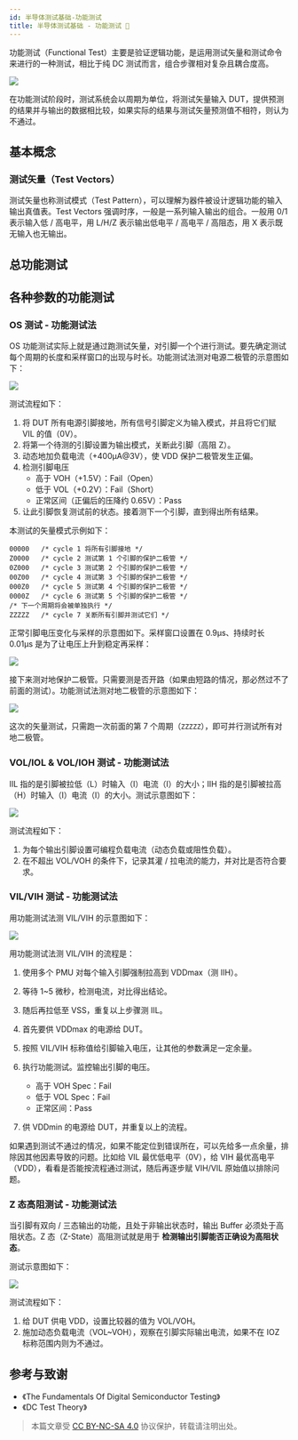 ```yaml
---
id: 半导体测试基础-功能测试
title: 半导体测试基础 - 功能测试 🚧
---
```


功能测试（Functional Test）主要是验证逻辑功能，是运用测试矢量和测试命令来进行的一种测试，相比于纯 DC 测试而言，组合步骤相对复杂且耦合度高。

![](https://cos.wiki-power.com/img/20220807004113.png)

在功能测试阶段时，测试系统会以周期为单位，将测试矢量输入 DUT，提供预测的结果并与输出的数据相比较，如果实际的结果与测试矢量预测值不相符，则认为不通过。

## 基本概念

### 测试矢量（Test Vectors）

测试矢量也称测试模式（Test Pattern），可以理解为器件被设计逻辑功能的输入输出真值表。Test Vectors 强调时序，一般是一系列输入输出的组合。一般用 0/1 表示输入低 / 高电平，用 L/H/Z 表示输出低电平 / 高电平 / 高阻态，用 X 表示既无输入也无输出。

## 总功能测试

## 各种参数的功能测试

### OS 测试 - 功能测试法

OS 功能测试实际上就是通过跑测试矢量，对引脚一个个进行测试。要先确定测试每个周期的长度和采样窗口的出现与时长。功能测试法测对电源二极管的示意图如下：

![](https://cos.wiki-power.com/img/20220802192823.png)

测试流程如下：

1. 将 DUT 所有电源引脚接地，所有信号引脚定义为输入模式，并且将它们赋 VIL 的值（0V）。
2. 将第一个待测的引脚设置为输出模式，关断此引脚（高阻 Z）。
3. 动态地加负载电流（+400µA@3V），使 VDD 保护二极管发生正偏。
4. 检测引脚电压
   - 高于 VOH（+1.5V）：Fail（Open）
   - 低于 VOL（+0.2V）：Fail（Short）
   - 正常区间（正偏后的压降约 0.65V）：Pass
5. 让此引脚恢复测试前的状态。接着测下一个引脚，直到得出所有结果。

本测试的矢量模式示例如下：

```
00000   /* cycle 1 将所有引脚接地 */
Z0000   /* cycle 2 测试第 1 个引脚的保护二极管 */
0Z000   /* cycle 3 测试第 2 个引脚的保护二极管 */
00Z00   /* cycle 4 测试第 3 个引脚的保护二极管 */
000Z0   /* cycle 5 测试第 4 个引脚的保护二极管 */
0000Z   /* cycle 6 测试第 5 个引脚的保护二极管 */
/* 下一个周期将会被单独执行 */
ZZZZZ   /* cycle 7 关断所有引脚并测试它们 */
```

正常引脚电压变化与采样的示意图如下。采样窗口设置在 0.9µs、持续时长 0.01µs 是为了让电压上升到稳定再采样：

![](https://cos.wiki-power.com/img/20220803011219.png)

接下来测对地保护二极管。只需要测是否开路（如果由短路的情况，那必然过不了前面的测试）。功能测试法测对地二极管的示意图如下：

![](https://cos.wiki-power.com/img/20220803012747.png)

这次的矢量测试，只需跑一次前面的第 7 个周期（`ZZZZZ`），即可并行测试所有对地二极管。

### VOL/IOL & VOL/IOH 测试 - 功能测试法

IIL 指的是引脚被拉低（L）时输入（I）电流（I）的大小；IIH 指的是引脚被拉高（H）时输入（I）电流（I）的大小。测试示意图如下：

![](https://cos.wiki-power.com/img/20220805151754.png)

测试流程如下：

1. 为每个输出引脚设置可编程负载电流（动态负载或阻性负载）。
2. 在不超出 VOL/VOH 的条件下，记录其灌 / 拉电流的能力，并对比是否符合要求。

### VIL/VIH 测试 - 功能测试法

用功能测试法测 VIL/VIH 的示意图如下：

![](https://cos.wiki-power.com/img/20220803202212.png)

用功能测试法测 VIL/VIH 的流程是：

1. 使用多个 PMU 对每个输入引脚强制拉高到 VDDmax（测 IIH）。
2. 等待 1~5 微秒，检测电流，对比得出结论。
3. 随后再拉低至 VSS，重复以上步骤测 IIL。

4. 首先要供 VDDmax 的电源给 DUT。
5. 按照 VIL/VIH 标称值给引脚输入电压，让其他的参数满足一定余量。
6. 执行功能测试。监控输出引脚的电压。
   - 高于 VOH Spec：Fail
   - 低于 VOL Spec：Fail
   - 正常区间：Pass
7. 供 VDDmin 的电源给 DUT，并重复以上的流程。

如果遇到测试不通过的情况，如果不能定位到错误所在，可以先给多一点余量，排除因其他因素导致的问题。比如给 VIL 最优低电平（0V），给 VIH 最优高电平（VDD），看看是否能按流程通过测试，随后再逐步赋 VIH/VIL 原始值以排除问题。

### Z 态高阻测试 - 功能测试法

当引脚有双向 / 三态输出的功能，且处于非输出状态时，输出 Buffer 必须处于高阻状态。Z 态（Z-State）高阻测试就是用于 **检测输出引脚能否正确设为高阻状态**。

测试示意图如下：

![](https://cos.wiki-power.com/img/20220805153515.png)

测试流程如下：

1. 给 DUT 供电 VDD，设置比较器的值为 VOL/VOH。
2. 施加动态负载电流（VOL~VOH），观察在引脚实际输出电流，如果不在 IOZ 标称范围内则为不通过。

## 参考与致谢

- 《The Fundamentals Of Digital Semiconductor Testing》
- 《DC Test Theory》

> 本篇文章受 [CC BY-NC-SA 4.0](https://creativecommons.org/licenses/by/4.0/deed.zh) 协议保护，转载请注明出处。
